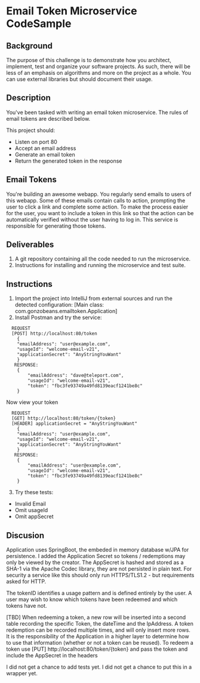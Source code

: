 # Email Token Microservice CodeSample

## Background
The purpose of this challenge is to demonstrate how you architect, implement, test and organize your software projects. As such, there will be less of an emphasis on algorithms and more on the project as a whole. You can use external libraries but should document their usage.

## Description
You've been tasked with writing an email token microservice. The rules of email tokens are described below.

This project should:
- Listen on port 80
- Accept an email address
- Generate an email token
- Return the generated token in the response

## Email Tokens
You're building an awesome webapp. You regularly send emails to users of this webapp. Some of these emails contain calls to action, prompting the user to click a link and complete some action. To make the process easier for the user, you want to include a token in this link so that the action can be automatically verified without the user having to log in. This service is responsible for generating those tokens.

## Deliverables
1. A git repository containing all the code needed to run the microservice.
2. Instructions for installing and running the microservice and test suite.

## Instructions
1. Import the project into IntelliJ from external sources and run the detected configuration:
   [Main class: com.gonzobeans.emailtoken.Application]
2. Install Postman and try the service:
```
  REQUEST 
  [POST] http://localhost:80/token
    {
	"emailAddress": "user@example.com",
	"usageId": "welcome-email-v21",
	"applicationSecret": "AnyStringYouWant"
    }
   RESPONSE:
    {
        "emailAddress": "dave@teleport.com",
        "usageId": "welcome-email-v21",
        "token": "fbc3fe93749a49fd8139eacf1241be8c"
    }
```
Now view your token
```
  REQUEST 
  [GET] http://localhost:80/token/{token}
  [HEADER] applicationSecret = "AnyStringYouWant"
    {
	"emailAddress": "user@example.com",
	"usageId": "welcome-email-v21",
	"applicationSecret": "AnyStringYouWant"
    }
   RESPONSE:
    {
        "emailAddress": "user@example.com",
        "usageId": "welcome-email-v21",
        "token": "fbc3fe93749a49fd8139eacf1241be8c"
    }
```
3. Try these tests:
- Invalid Email
- Omit usageId
- Omit appSecret

## Discusion
Application uses SpringBoot, the embeded in memory database w/JPA for persistence.  I added the Application Secret so tokens / redemptions may only be viewed by the creator.  The AppSecret is hashed and stored as a SHA-1 via the Apache Codec library, they are not persisted in plain text.  For security a service like this should only run HTTPS/TLS1.2 - but requirements asked for HTTP.

The tokenID identifies a usage pattern and is defined entirely by the user.  A user may wish to know which tokens have been redeemed and which tokens have not.

[TBD]
When redeeming a token, a new row will be inserted into a second table recording the specific Token, the dateTime and the IpAddress.  A token redemption can be recorded multiple times, and will only insert more rows.  It is the responsibility of the Application in a higher layer to determine how to use that information (whether or not a token can be reused).  To redeem a token use
[PUT] http://localhost:80/token/{token} and pass the token and include the AppSecret in the headers

I did not get a chance to add tests yet.
I did not get a chance to put this in a wrapper yet.
